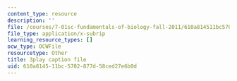```yaml
---
content_type: resource
description: ''
file: /courses/7-01sc-fundamentals-of-biology-fall-2011/610a814511bc5702877d58ced27e6b0d_MqNq9S1_Ct8.vtt
file_type: application/x-subrip
learning_resource_types: []
ocw_type: OCWFile
resourcetype: Other
title: 3play caption file
uid: 610a8145-11bc-5702-877d-58ced27e6b0d
---
```

